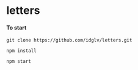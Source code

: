 # letters

####  To start

`git clone https://github.com/idglv/letters.git`

`npm install`

`npm start`
